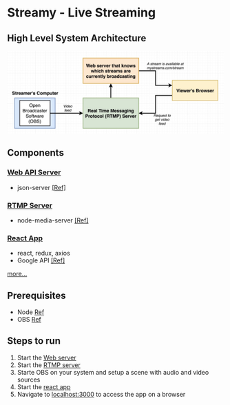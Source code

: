 # Streamy - Live Streaming

## High Level System Architecture

![system-architecture](images/system-architecture.jpg 'system-architecture')

## Components

### [Web API Server](api/)

- json-server [[Ref]](https://www.npmjs.com/package/json-server)

### [RTMP Server](rtmp-server/)

- node-media-server [[Ref]](https://github.com/illuspas/Node-Media-Server)

### [React App](client/)

- react, redux, axios
- Google API [[Ref]](https://developers.google.com/identity/protocols/oauth2/scopes#google-sign-in)

[more...](client/)

## Prerequisites

- Node [Ref](https://nodejs.org/en/download/)
- OBS [Ref](https://obsproject.com/download)

## Steps to run

1. Start the [Web server](api/#running-the-project)
2. Start the [RTMP server](rtmp-server/#running-the-project)
3. Starte OBS on your system and setup a scene with audio and video sources
4. Start the [react app](client/#running-the-project)
5. Navigate to [localhost:3000](http://localhost:3000) to access the app on a browser